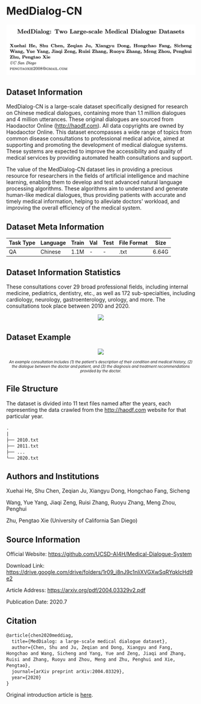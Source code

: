 # MedDialog-CN

<div align="center">
    <a href="https://github.com/openmedlab/"><img width="700px" height="auto" src="appendix/MedDialog-CN_0.png"></a>
</div>
<p style="text-align:center;font-size:10px;"><em></em></p>

## Dataset Information

MedDialog-CN is a large-scale dataset specifically designed for research on Chinese medical dialogues, containing more than 1.1 million dialogues and 4 million utterances. These original dialogues are sourced from Haodaoctor Online (http://haodf.com). All data copyrights are owned by Haodaoctor Online. This dataset encompasses a wide range of topics from common disease consultations to professional medical advice, aimed at supporting and promoting the development of medical dialogue systems. These systems are expected to improve the accessibility and quality of medical services by providing automated health consultations and support.

The value of the MedDialog-CN dataset lies in providing a precious resource for researchers in the fields of artificial intelligence and machine learning, enabling them to develop and test advanced natural language processing algorithms. These algorithms aim to understand and generate human-like medical dialogues, thus providing patients with accurate and timely medical information, helping to alleviate doctors' workload, and improving the overall efficiency of the medical system.

## Dataset Meta Information

| Task Type | Language | Train | Val | Test | File Format | Size |
|-----------|----------|-------|-----|------|-------------|------|
| QA        | Chinese  | 1.1M  | -   | -    | .txt        | 6.64G |


## Dataset Information Statistics

These consultations cover 29 broad professional fields, including internal medicine, pediatrics, dentistry, etc., as well as 172 sub-specialties, including cardiology, neurology, gastroenterology, urology, and more. The consultations took place between 2010 and 2020.

<div align="center">
    <a href="https://github.com/openmedlab/"><img width="700px" height="auto" src="appendix/MedDialog-CN_1.webp"></a>
</div>
<p style="text-align:center;font-size:10px;"><em></em></p>

## Dataset Example

<div align="center">
    <a href="https://github.com/openmedlab/"><img width="700px" height="auto" src="appendix/MedDialog-CN_2.webp"></a>
</div>
<p style="text-align:center;font-size:10px;"><em>An example consultation includes (1) the patient's description of their condition and medical history, (2) the dialogue between the doctor and patient, and (3) the diagnosis and treatment recommendations provided by the doctor.</em></p>


## File Structure

The dataset is divided into 11 text files named after the years, each representing the data crawled from the http://haodf.com website for that particular year.

``` 
.
|
├── 2010.txt
├── 2011.txt
├── ...
└── 2020.txt
```

## Authors and Institutions

Xuehai He, Shu Chen, Zeqian Ju, Xiangyu Dong, Hongchao Fang, Sicheng

Wang, Yue Yang, Jiaqi Zeng, Ruisi Zhang, Ruoyu Zhang, Meng Zhou, Penghui

Zhu, Pengtao Xie (University of California San Diego)


## Source Information

Official Website: https://github.com/UCSD-AI4H/Medical-Dialogue-System

Download Link: https://drive.google.com/drive/folders/1r09_i8nJ9c1nliXVGXwSqRYqklcHd9e2

Article Address: https://arxiv.org/pdf/2004.03329v2.pdf

Publication Date: 2020.7

## Citation

``` 
@article{chen2020meddiag,
  title={MedDialog: a large-scale medical dialogue dataset},
  author={Chen, Shu and Ju, Zeqian and Dong, Xiangyu and Fang, Hongchao and Wang, Sicheng and Yang, Yue and Zeng, Jiaqi and Zhang, Ruisi and Zhang, Ruoyu and Zhou, Meng and Zhu, Penghui and Xie, Pengtao},
  journal={arXiv preprint arXiv:2004.03329}, 
  year={2020}
}
```

Original introduction article is [here](https://zhuanlan.zhihu.com/p/684788517).